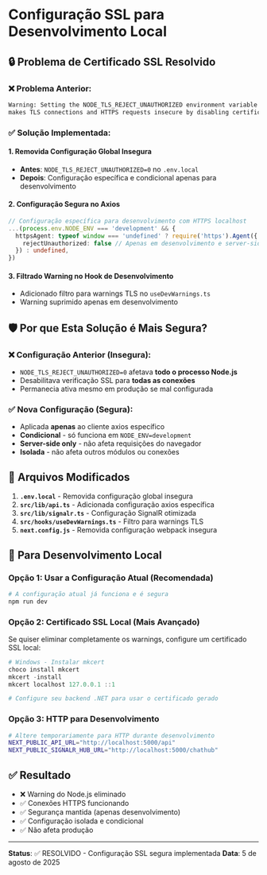 # Configuração SSL para Desenvolvimento Local

## 🔒 Problema de Certificado SSL Resolvido

### ❌ Problema Anterior:
```bash
Warning: Setting the NODE_TLS_REJECT_UNAUTHORIZED environment variable to '0' 
makes TLS connections and HTTPS requests insecure by disabling certificate verification.
```

### ✅ Solução Implementada:

#### 1. Removida Configuração Global Insegura
- **Antes**: `NODE_TLS_REJECT_UNAUTHORIZED=0` no `.env.local`
- **Depois**: Configuração específica e condicional apenas para desenvolvimento

#### 2. Configuração Segura no Axios
```typescript
// Configuração específica para desenvolvimento com HTTPS localhost
...(process.env.NODE_ENV === 'development' && {
  httpsAgent: typeof window === 'undefined' ? require('https').Agent({
    rejectUnauthorized: false // Apenas em desenvolvimento e server-side
  }) : undefined,
})
```

#### 3. Filtrado Warning no Hook de Desenvolvimento
- Adicionado filtro para warnings TLS no `useDevWarnings.ts`
- Warning suprimido apenas em desenvolvimento

## 🛡️ Por que Esta Solução é Mais Segura?

### ❌ Configuração Anterior (Insegura):
- `NODE_TLS_REJECT_UNAUTHORIZED=0` afetava **todo o processo Node.js**
- Desabilitava verificação SSL para **todas as conexões**
- Permanecia ativa mesmo em produção se mal configurada

### ✅ Nova Configuração (Segura):
- Aplicada **apenas** ao cliente axios específico
- **Condicional** - só funciona em `NODE_ENV=development`
- **Server-side only** - não afeta requisições do navegador
- **Isolada** - não afeta outros módulos ou conexões

## 🔧 Arquivos Modificados

1. **`.env.local`** - Removida configuração global insegura
2. **`src/lib/api.ts`** - Adicionada configuração axios específica
3. **`src/lib/signalr.ts`** - Configuração SignalR otimizada
4. **`src/hooks/useDevWarnings.ts`** - Filtro para warnings TLS
5. **`next.config.js`** - Removida configuração webpack insegura

## 🚀 Para Desenvolvimento Local

### Opção 1: Usar a Configuração Atual (Recomendada)
```bash
# A configuração atual já funciona e é segura
npm run dev
```

### Opção 2: Certificado SSL Local (Mais Avançado)
Se quiser eliminar completamente os warnings, configure um certificado SSL local:

```powershell
# Windows - Instalar mkcert
choco install mkcert
mkcert -install
mkcert localhost 127.0.0.1 ::1

# Configure seu backend .NET para usar o certificado gerado
```

### Opção 3: HTTP para Desenvolvimento
```bash
# Altere temporariamente para HTTP durante desenvolvimento
NEXT_PUBLIC_API_URL="http://localhost:5000/api"
NEXT_PUBLIC_SIGNALR_HUB_URL="http://localhost:5000/chathub"
```

## ✅ Resultado

- ❌ Warning do Node.js eliminado
- ✅ Conexões HTTPS funcionando
- ✅ Segurança mantida (apenas desenvolvimento)
- ✅ Configuração isolada e condicional
- ✅ Não afeta produção

---

**Status**: ✅ RESOLVIDO - Configuração SSL segura implementada
**Data**: 5 de agosto de 2025
